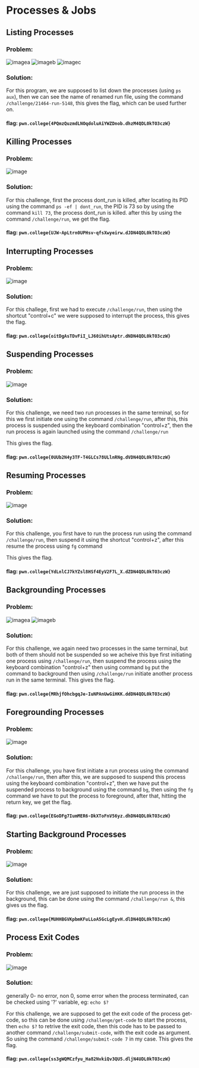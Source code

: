 # **Processes & Jobs**

## Listing Processes

### Problem:

![imagea](images/pnj1a.png)
![imageb](images/pnj1b.png)
![imagec](images/pnj1c.png)

### Solution:

For this program, we are supposed to list down the processes (using ```ps aux```), then we can see the name of renamed run file, using the command ```/challenge/21464-run-5148```, this gives the flag, which can be used further on.

#### flag: ```pwn.college{4PQmzQuzmdLNOqdoluAiYWZDnob.dhzM4QDL0kTO3czW}```

## Killing Processes

### Problem:
![image](images/pnj2.png)

### Solution:

For this challenge, first the process dont_run is killed, after locating its PID using the command ```ps -ef | dont_run```, the PID is 73 so  by using the command ```kill 73```, the process dont_run is killed. after this by using the command ```/challenge/run```, we get the flag.

#### flag: ```pwn.college{UJW-ApLtrn0UPHsv-qfsXwyeirw.dJDN4QDL0kTO3czW}```

## Interrupting Processes

### Problem:
![image](images/pnj3.png)

### Solution:

For this challege, first we had to execute ```/challenge/run```, then using the shortcut "control+c" we were supposed to interrupt the process, this gives the flag.

#### flag: ```pwn.college{oitDgAsTDvFiI_LJ60ihUtsAptr.dNDN4QDL0kTO3czW}```

## Suspending Processes

### Problem:
![image](images/pnj4.png)

### Solution:
For this challenge, we need two run processes in the same terminal, so for this we first initiate one using the command ```/challenge/run```, after this, this process is suspended using the keyboard combination "control+z", then the run process is again launched using the command ```/challenge/run```

This gives the flag.

#### flag: ```pwn.college{0UUb2N4y3TF-T4GLCs78ULlnRNg.dVDN4QDL0kTO3czW}```

## Resuming Processes

### Problem:
![image](images/pnj5.png)

### Solution:
For this challenge, you first have to run the process run using the command ```/challenge/run```, then suspend it using the shortcut "control+z", after this resume the process using ```fg``` command

This gives the flag.

#### flag: ```pwn.college{YdLnlCJ7kYZsl8HSf4EyV2F7L_X.dZDN4QDL0kTO3czW}```

## Backgrounding Processes

### Problem:
![imagea](images/pnj6a.png)
![imageb](images/pnj6b.png)

### Solution:
For this challenge, we again need two processes in the same terminal, but both of them should not be suspended so we acheive this bye first initiating one process using ```/challenge/run```, then suspend the process using the keyboard combination "control+z" then using command ```bg``` put the command to background then using ```/challenge/run``` initiate another process run in the same terminal. This gives the flag.

#### flag: ```pwn.college{MRhjfOhcbgqJe-IuNPAnUwGiHKK.ddDN4QDL0kTO3czW}```

## Foregrounding Processes

### Problem:
![image](images/pnj7.png)

### Solution:

For this challenge, you have first initiate a run process using the command ```/challenge/run```, then after this, we are supposed to suspend this process using the keyboard combination "control+z", then we have put the suspended process to background using the command ```bg```, then using the ```fg``` command we have to put the process to foreground, after that, hitting the return key, we get the flag.

#### flag: ```pwn.college{EGoDFg7IumMER6-DkXToFnV56yz.dhDN4QDL0kTO3czW}```

## Starting Background Processes

### Problem:
![image](images/pnj8.png)

### Solution:
For this challenge, we are just supposed to initiate the run process in the background, this can be done using the command ```/challenge/run &```, this gives us the flag.

#### flag: ```pwn.college{MUHHBGVKpbmKFuLLoA5GcLgEyvH.dlDN4QDL0kTO3czW}```

## Process Exit Codes

### Problem:

![image](images/pnj9.png)

### Solution:
generally 0- no error, non 0, some error when the process terminated, can be checked using '?' variable, eg: ```echo $?```

For this challenge, we are supposed to get the exit code of the process get-code, so this can be done using ```/challenge/get-code``` to start the process, then ```echo $?``` to retrive the exit code, then this code has to be passed to another command ```/challenge/submit-code```, with the exit code as argument. So using the command ```/challenge/submit-code 7``` in my case. This gives the flag.

#### flag: ```pwn.college{ss3gWQMCzfyu_Ha82NvkiQv3QU5.dljN4UDL0kTO3czW}```

